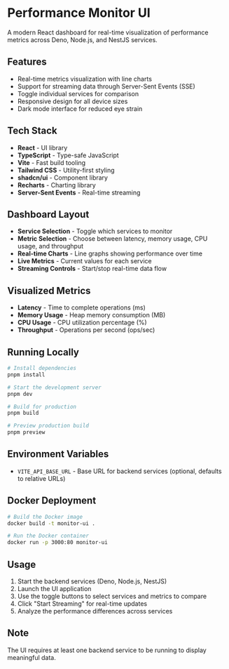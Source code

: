 # Performance Monitor UI

A modern React dashboard for real-time visualization of performance metrics across Deno, Node.js, and NestJS services.

## Features

- Real-time metrics visualization with line charts
- Support for streaming data through Server-Sent Events (SSE)
- Toggle individual services for comparison
- Responsive design for all device sizes
- Dark mode interface for reduced eye strain

## Tech Stack

- **React** - UI library
- **TypeScript** - Type-safe JavaScript
- **Vite** - Fast build tooling
- **Tailwind CSS** - Utility-first styling
- **shadcn/ui** - Component library
- **Recharts** - Charting library
- **Server-Sent Events** - Real-time streaming

## Dashboard Layout

- **Service Selection** - Toggle which services to monitor
- **Metric Selection** - Choose between latency, memory usage, CPU usage, and throughput
- **Real-time Charts** - Line graphs showing performance over time
- **Live Metrics** - Current values for each service
- **Streaming Controls** - Start/stop real-time data flow

## Visualized Metrics

- **Latency** - Time to complete operations (ms)
- **Memory Usage** - Heap memory consumption (MB)
- **CPU Usage** - CPU utilization percentage (%)
- **Throughput** - Operations per second (ops/sec)

## Running Locally

```bash
# Install dependencies
pnpm install

# Start the development server
pnpm dev

# Build for production
pnpm build

# Preview production build
pnpm preview
```

## Environment Variables

- `VITE_API_BASE_URL` - Base URL for backend services (optional, defaults to relative URLs)

## Docker Deployment

```bash
# Build the Docker image
docker build -t monitor-ui .

# Run the Docker container
docker run -p 3000:80 monitor-ui
```

## Usage

1. Start the backend services (Deno, Node.js, NestJS)
2. Launch the UI application
3. Use the toggle buttons to select services and metrics to compare
4. Click "Start Streaming" for real-time updates
5. Analyze the performance differences across services

## Note

The UI requires at least one backend service to be running to display meaningful data.

